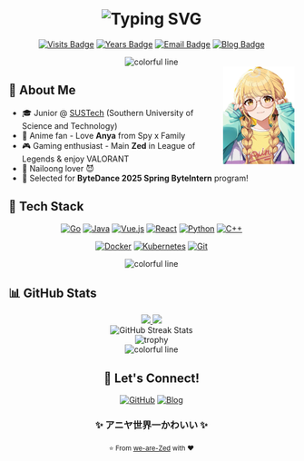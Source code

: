 <div align="center">
  
<br/>

# <img src="https://readme-typing-svg.demolab.com/?font=Fira+Code&weight=700&size=28&duration=4000&pause=800&color=A7A459&center=true&vCenter=true&repeat=true&random=false&width=550&height=30&lines=Hello+there%2C+I'm+Zed+King!+%F0%9F%91%8B" alt="Typing SVG" />
  
[![Visits Badge](https://badges.pufler.dev/visits/we-are-Zed/we-are-Zed)](https://github.com/we-are-Zed)
[![Years Badge](https://badges.pufler.dev/years/we-are-Zed)](https://github.com/we-are-Zed)
[![Email Badge](https://img.shields.io/badge/Email-12210532%40mail.sustech.edu.cn-blue?style=flat&logo=gmail)](mailto:12210532@mail.sustech.edu.cn)
[![Blog Badge](https://img.shields.io/badge/Blog-ZED's%20BLOG-orange?style=flat&logo=hexo)](https://we-are-zed.github.io)
</div>

<div align="center">
  <img src="https://i.imgur.com/waxVImv.png" alt="colorful line">
</div>

<img src="img/kotone.png" width="25%" align="right"/>

## 💫 About Me

- 🎓 Junior @ [SUSTech](https://www.sustech.edu.cn/en/) (Southern University of Science and Technology)
- 👾 Anime fan - Love **Anya** from Spy x Family
- 🎮 Gaming enthusiast - Main **Zed** in League of Legends & enjoy VALORANT
- 🐉 Nailoong lover 😈
- 💼 Selected for **ByteDance 2025 Spring ByteIntern** program!

## 🚀 Tech Stack

<p align="center">
  <a href="https://go.dev/"><img src="https://img.shields.io/badge/Go-00ADD8?style=for-the-badge&logo=go&logoColor=white" alt="Go"/></a>
  <a href="https://www.java.com/"><img src="https://img.shields.io/badge/Java-ED8B00?style=for-the-badge&logo=openjdk&logoColor=white" alt="Java"/></a>
  <a href="https://vuejs.org/"><img src="https://img.shields.io/badge/Vue.js-35495E?style=for-the-badge&logo=vue.js&logoColor=4FC08D" alt="Vue.js"/></a>
  <a href="https://reactjs.org/"><img src="https://img.shields.io/badge/React-20232A?style=for-the-badge&logo=react&logoColor=61DAFB" alt="React"/></a>
  <a href="https://www.python.org/"><img src="https://img.shields.io/badge/Python-3776AB?style=for-the-badge&logo=python&logoColor=white" alt="Python"/></a>
  <a href="https://isocpp.org/"><img src="https://img.shields.io/badge/C%2B%2B-00599C?style=for-the-badge&logo=c%2B%2B&logoColor=white" alt="C++"/></a>
</p>

<p align="center">
  <a href="https://www.docker.com/"><img src="https://img.shields.io/badge/Docker-2496ED?style=for-the-badge&logo=docker&logoColor=white" alt="Docker"/></a>
  <a href="https://kubernetes.io/"><img src="https://img.shields.io/badge/Kubernetes-326CE5?style=for-the-badge&logo=kubernetes&logoColor=white" alt="Kubernetes"/></a>
  <a href="https://git-scm.com/"><img src="https://img.shields.io/badge/Git-F05032?style=for-the-badge&logo=git&logoColor=white" alt="Git"/></a>
</p>

<div align="center">
  <img src="https://i.imgur.com/waxVImv.png" alt="colorful line">
</div>

## 📊 GitHub Stats

<div align="center">
  <a href="https://github.com/we-are-Zed">
    <img height="180em" src="https://github-readme-stats.vercel.app/api?username=we-are-Zed&show_icons=true&theme=gruvbox&include_all_commits=true&count_private=true"/>
    <img height="180em" src="https://github-readme-stats.vercel.app/api/top-langs/?username=we-are-Zed&layout=compact&langs_count=8&theme=gruvbox"/>
  </a>
</div>

<div align="center">
  <img src="https://github-readme-streak-stats.herokuapp.com/?user=we-are-Zed&theme=gruvbox" alt="GitHub Streak Stats"/>
</div>

<div align="center">
  <img src="https://github-profile-trophy.vercel.app/?username=we-are-Zed&theme=gruvbox&row=1&column=6" alt="trophy" />
</div>

<div align="center">
  <img src="https://i.imgur.com/waxVImv.png" alt="colorful line">
</div>

<div align="center">
  
  ## 💖 Let's Connect!
  
  <a href="https://github.com/we-are-Zed"><img src="https://img.shields.io/badge/GitHub-100000?style=for-the-badge&logo=github&logoColor=white" alt="GitHub"/></a>
  <a href="https://we-are-zed.github.io"><img src="https://img.shields.io/badge/Blog-ZED's%20BLOG-orange?style=for-the-badge&logo=hexo&logoColor=white" alt="Blog"/></a>
  
  <h3>✨ アニヤ世界一かわいい ✨</h3>

  <sub>⭐ From [we-are-Zed](https://github.com/we-are-Zed) with ❤️</sub>
</div>

